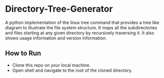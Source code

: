 # Directory-Tree-Generator

A python implementation of the linux tree command that provides a tree like diagram to illustrate the file system structure. It maps all the subdirectories and files starting at any given directory by recursively traversing it. It also shows usage information and version information.

## How to Run 

- Clone this repo on your local machine.
- Open shell and navigate to the root of the cloned directory.
